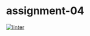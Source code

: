 # assignment-04
[![linter](https://github.com/julieli1/assignment-04/workflows/linter/badge.svg)](https://github.com/marketplace/actions/super-linter)
